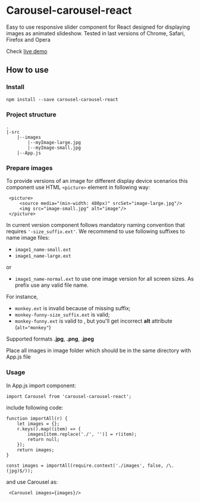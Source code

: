 # Carousel-carousel-react
Easy to use responsive slider component for React  designed for displaying images as animated slideshow.
Tested in last versions of Chrome, Safari, Firefox and Opera 

Check [live demo](http://yuliapi.github.io/projects/carousel/index.html?utm_source=github&utm_campaign=carousel)

## How to use
### Install 
````
npm install --save carousel-carousel-react
```` 
### Project structure
```
.
|-src
    |--images
        |--myImage-large.jpg
        |--myImage-small.jpg
    |--App.js
```
### Prepare images
To provide versions of an image for different display device scenarios this component use  HTML `<picture>` element in following way:

````
 <picture>
     <source media="(min-width: 480px)" srcSet="image-large.jpg"/>
     <img src="image-small.jpg" alt="image"/>
 </picture>
````
In current version component follows mandatory naming convention that requires `'-size_suffix.ext'`. 
We recommend to use following suffixes to name image files:
+ `image1_name-small.ext`
+ `image1_name-large.ext`

or 
+ `image1_name-normal.ext` to use one image version for all screen sizes. As prefix use any valid file name.

For instance, 
- `monkey.ext` is invalid because of missing suffix;
- `monkey-funny-size_suffix.ext` is valid;
- `monkey-funny.ext` is valid to , but you'll get incorrect **alt** attribute (`alt="monkey"`)

Supported formats **.jpg**, **.png**, **.jpeg**

Place all images in image folder which should be in the same directory with App.js file

### Usage

In App.js import component:
````
import Carousel from 'carousel-carousel-react';
```` 
include following code:
````
function importAll(r) {
    let images = {};
    r.keys().map((item) => {
        images[item.replace('./', '')] = r(item);
        return null;
    });
    return images;
}

const images = importAll(require.context('./images', false, /\.(jpg)$/));
````

and use Carousel as:
````
 <Carousel images={images}/>
```` 

